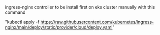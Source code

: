ingress-nginx controller to be install first on eks cluster manually with this command        

"kubectl apply -f https://raw.githubusercontent.com/kubernetes/ingress-nginx/main/deploy/static/provider/cloud/deploy.yaml"

      
   
  
  
 
